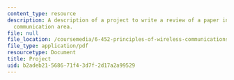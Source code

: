 ```yaml
---
content_type: resource
description: A description of a project to write a review of a paper in the wireless
  communication area.
file: null
file_location: /coursemedia/6-452-principles-of-wireless-communications-spring-2006/b2adeb21568671f43d7f2d17a2a99529_proj_info.pdf
file_type: application/pdf
resourcetype: Document
title: Project
uid: b2adeb21-5686-71f4-3d7f-2d17a2a99529
---
```

